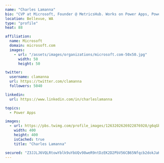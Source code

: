 ```yaml
---
name: "Charles Lamanna"
bio: "CVP at Microsoft, Founder @ MetricsHub. Works on Power Apps, Power Automate, Power Virtual Agent, Common Data Service and Dynamics 365."
location: Bellevue, WA
type: "profile"
heat: 88

affiliation:
  name: Microsoft
  domain: microsoft.com
  images:
    - url: "/assets/images/organizations/microsoft.com-50x50.jpg"
      width: 50
      height: 50

twitter:
  username: clamanna
  url: https://twitter.com/clamanna
  followers: 5040

linkedin:
  url: https://www.linkedin.com/in/charleslamanna

topics:
  - Power Apps

images:
  - url: https://pbs.twimg.com/profile_images/1263202626922876928/g6qGbHZ-_400x400.jpg
    width: 400
    height: 400
    isCached: true
    title: "Charles Lamanna"

secured: "Z3JJLJ6VQLRtowYblk9uYbUQv98weR9ntDzEK2D2PbV56CB65Nfqcb2dokJaKb64UbbLPw+i1tpnio+Tw/NZ0HMwJewfvAhKFa9DjZE2KpnChTI0TkRm2net7yHPKQke935e8twOVhjyObBpez7e4mP4rDRCKEa34Kwp+0yveatEs93O/fRtBojVPwju93UmaUyy8gF4uZz3DxeIsheRyq4FpGgXFqSv/GnTeLXU1ktIiou1/DPsWFD/FwAukRc0g7bJwO1igaMtN6Rvdz3E1NWTkddrxxr0Yt0qoocudH1g97oXMTJYyhTnXo6RKTUEeKu7qXHTge4Oi95yPzHuSXE7OeeU9Rs178Ni3SpQX0WNlGa+FufQBwimMRYWQ8U42iwy9mOux7Ggw9lQ1xJwZ8IG1Vk7EIbT5UNxxTKZBHM=;Sa05rs5imBAch4VKxdKUrA=="
---
```


